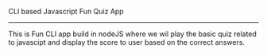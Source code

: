 CLI based Javascript Fun Quiz App

<hr>

This is Fun CLI app build in nodeJS where we wil play the basic quiz related to javascipt and display the score to user based on the correct answers.

